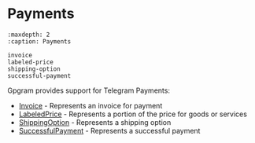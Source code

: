 # Payments

```{toctree}
:maxdepth: 2
:caption: Payments

invoice
labeled-price
shipping-option
successful-payment
```

Gpgram provides support for Telegram Payments:

- [Invoice](invoice.md) - Represents an invoice for payment
- [LabeledPrice](labeled-price.md) - Represents a portion of the price for goods or services
- [ShippingOption](shipping-option.md) - Represents a shipping option
- [SuccessfulPayment](successful-payment.md) - Represents a successful payment
